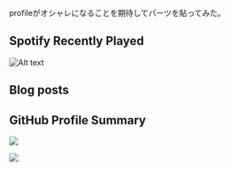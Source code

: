 profileがオシャレになることを期待してパーツを貼ってみた。

## Spotify Recently Played 

![Alt text](https://spotify-recently-played-readme.vercel.app/api?user=yamadatt&count=7)

## Blog posts

<!-- BLOG-POST-LIST:START -->
<!-- BLOG-POST-LIST:END -->

## GitHub Profile Summary

![](http://github-profile-summary-cards.vercel.app/api/cards/profile-details?username=yamadatt&theme=default)

![](http://github-profile-summary-cards.vercel.app/api/cards/repos-per-language?username=yamadatt&theme=default)

<!--
**yamadatt/yamadatt** is a ✨ _special_ ✨ repository because its `README.md` (this file) appears on your GitHub profile.

Here are some ideas to get you started:

- 🔭 I’m currently working on ...
- 🌱 I’m currently learning ...
- 👯 I’m looking to collaborate on ...
- 🤔 I’m looking for help with ...
- 💬 Ask me about ...
- 📫 How to reach me: ...
- 😄 Pronouns: ...
- ⚡ Fun fact: ...
-->

